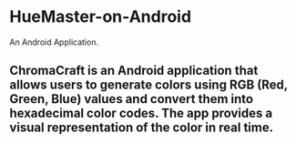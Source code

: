 # HueMaster-on-Android
An Android Application.

## ChromaCraft is an Android application that allows users to generate colors using RGB (Red, Green, Blue) values and convert them into hexadecimal color codes. The app provides a visual representation of the color in real time.
